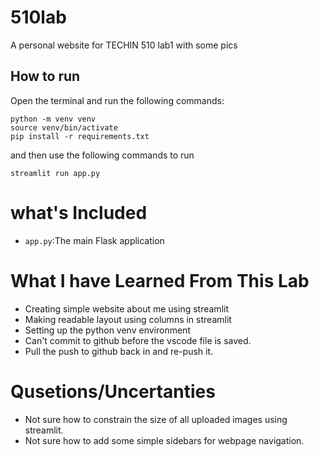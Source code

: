 # 510lab
A personal website for TECHIN 510 lab1 with some pics
## How to run
Open the terminal and run the following commands:
```
python -m venv venv
source venv/bin/activate
pip install -r requirements.txt
```
and then use the following commands to run

```
streamlit run app.py
```
# what's Included
- ```app.py```:The main Flask application

# What I have Learned From This Lab
- Creating simple website about me using streamlit
- Making readable layout using columns in streamlit
- Setting up the python venv environment
- Can't commit to github before the vscode file is saved.
- Pull the push to github back in and re-push it.


# Qusetions/Uncertanties
- Not sure how to constrain the size of all uploaded images using streamlit.
- Not sure how to add some simple sidebars for webpage navigation.


